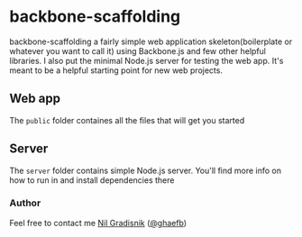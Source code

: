 # backbone-scaffolding
  
  backbone-scaffolding a fairly simple web application skeleton(boilerplate or whatever you want to call it) using Backbone.js and few other helpful libraries. I also put the minimal Node.js server for testing the web app. It's meant to be a helpful starting point for new web projects.

## Web app

  The `public` folder containes all the files that will get you started

## Server

  The `server` folder contains simple Node.js server. You'll find more info on how to run in and install dependencies there
  
### Author
 Feel free to contact me [Nil Gradisnik](mailto:nil.gradisnik@gmail.com) ([@ghaefb](http://twitter.com/ghaefb))
 